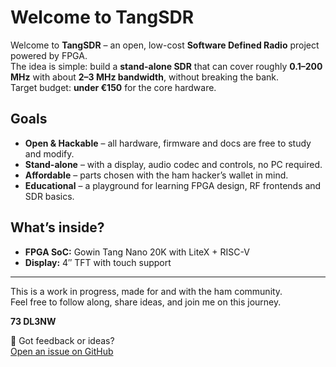 # Welcome to TangSDR

Welcome to **TangSDR** – an open, low-cost **Software Defined Radio** project powered by FPGA.  
The idea is simple: build a **stand-alone SDR** that can cover roughly **0.1–200 MHz** with about **2–3 MHz bandwidth**, without breaking the bank.  
Target budget: **under €150** for the core hardware.

## Goals

- **Open & Hackable** – all hardware, firmware and docs are free to study and modify.  
- **Stand-alone** – with a display, audio codec and controls, no PC required.  
- **Affordable** – parts chosen with the ham hacker’s wallet in mind.  
- **Educational** – a playground for learning FPGA design, RF frontends and SDR basics.  

## What’s inside?

- **FPGA SoC:** Gowin Tang Nano 20K with LiteX + RISC-V  
- **Display:** 4″ TFT with touch support  


---

This is a work in progress, made for and with the ham community.  
Feel free to follow along, share ideas, and join me on this journey.  

**73 DL3NW**

💬 Got feedback or ideas?  
[Open an issue on GitHub](https://github.com/N1RX/TangSDR-docs/issues)